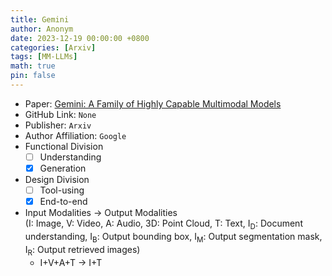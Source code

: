 ```yaml
---
title: Gemini
author: Anonym
date: 2023-12-19 00:00:00 +0800
categories: [Arxiv]
tags: [MM-LLMs]
math: true
pin: false
---
```


- Paper: [Gemini: A Family of Highly Capable Multimodal Models](https://arxiv.org/abs/2312.11805)
- GitHub Link: `None`
- Publisher: `Arxiv`
- Author Affiliation: `Google`
- Functional Division
  + [ ] Understanding
  + [x] Generation
- Design Division
  + [ ] Tool-using
  + [x] End-to-end
- Input Modalities $\rightarrow$ Output Modalities <br />(I: Image, V: Video, A: Audio, 3D: Point Cloud, T: Text, I<sub>D</sub>: Document understanding, I<sub>B</sub>: Output bounding box, I<sub>M</sub>: Output segmentation mask, I<sub>R</sub>: Output retrieved images)
  + I+V+A+T $\rightarrow$ I+T
